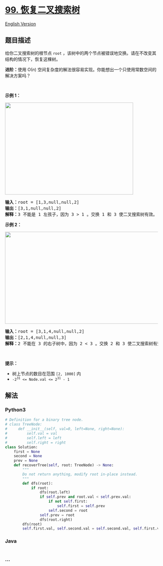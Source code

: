 # [99. 恢复二叉搜索树](https://leetcode-cn.com/problems/recover-binary-search-tree)

[English Version](https://cdn.jsdelivr.net/gh/doocs/leetcode@main/solution/0000-0099/0099.Recover%20Binary%20Search%20Tree/README_EN.md)

## 题目描述

<!-- 这里写题目描述 -->

<p>给你二叉搜索树的根节点 <code>root</code> ，该树中的两个节点被错误地交换。请在不改变其结构的情况下，恢复这棵树。</p>

<p><strong>进阶：</strong>使用 O(<em>n</em>) 空间复杂度的解法很容易实现。你能想出一个只使用常数空间的解决方案吗？</p>

<p> </p>

<p><strong>示例 1：</strong></p>
<img alt="" src="https://cdn.jsdelivr.net/gh/doocs/leetcode@main/solution/0000-0099/0099.Recover%20Binary%20Search%20Tree/images/recover1.jpg" style="width: 422px; height: 302px;" />
<pre>
<strong>输入：</strong>root = [1,3,null,null,2]
<strong>输出：</strong>[3,1,null,null,2]
<strong>解释：</strong>3 不能是 1 左孩子，因为 3 > 1 。交换 1 和 3 使二叉搜索树有效。
</pre>

<p><strong>示例 2：</strong></p>
<img alt="" src="https://cdn.jsdelivr.net/gh/doocs/leetcode@main/solution/0000-0099/0099.Recover%20Binary%20Search%20Tree/images/recover2.jpg" style="width: 581px; height: 302px;" />
<pre>
<strong>输入：</strong>root = [3,1,4,null,null,2]
<strong>输出：</strong>[2,1,4,null,null,3]
<strong>解释：</strong>2 不能在 3 的右子树中，因为 2 < 3 。交换 2 和 3 使二叉搜索树有效。</pre>

<p> </p>

<p><strong>提示：</strong></p>

<ul>
	<li>树上节点的数目在范围 <code>[2, 1000]</code> 内</li>
	<li><code>-2<sup>31</sup> <= Node.val <= 2<sup>31</sup> - 1</code></li>
</ul>


## 解法

<!-- 这里可写通用的实现逻辑 -->

<!-- tabs:start -->

### **Python3**

<!-- 这里可写当前语言的特殊实现逻辑 -->

```python
# Definition for a binary tree node.
# class TreeNode:
#     def __init__(self, val=0, left=None, right=None):
#         self.val = val
#         self.left = left
#         self.right = right
class Solution:
    first = None
    second = None
    prev = None
    def recoverTree(self, root: TreeNode) -> None:
        """
        Do not return anything, modify root in-place instead.
        """
        def dfs(root):
            if root:
                dfs(root.left)
                if self.prev and root.val < self.prev.val:
                    if not self.first:
                        self.first = self.prev
                    self.second = root
                self.prev = root
                dfs(root.right)
        dfs(root)
        self.first.val, self.second.val = self.second.val, self.first.val
```

### **Java**

<!-- 这里可写当前语言的特殊实现逻辑 -->

```java

```

### **...**

```

```

<!-- tabs:end -->
